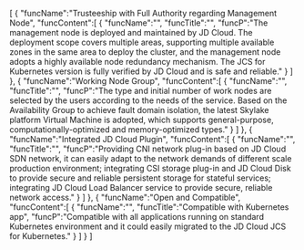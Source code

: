 [
	{
		"funcName":"Trusteeship with Full Authority regarding Management Node",
		"funcContent":[
			{
				"funcName":"",
				"funcTitle":"",
				"funcP":"The management node is deployed and maintained by JD Cloud. The deployment scope covers multiple areas, supporting multiple available zones in the same area to deploy the cluster, and the management node adopts a highly available node redundancy mechanism. The JCS for Kubernetes version is fully verified by JD Cloud and is safe and reliable."
			}
		]
	},
	{
		"funcName":"Working Node Group",
		"funcContent":[
			{
				"funcName":"",
				"funcTitle":"",
				"funcP":"The type and initial number of work nodes are selected by the users according to the needs of the service. Based on the Availability Group to achieve fault domain isolation, the latest Skylake platform Virtual Machine is adopted, which supports general-purpose, computationally-optimized and memory-optimized types."
			}
		]
	},
	{
		"funcName":"Integrated JD Cloud Plugin",
		"funcContent":[
			{
				"funcName":"",
				"funcTitle":"",
				"funcP":"Providing CNI network plug-in based on JD Cloud SDN network, it can easily adapt to the network demands of different scale production environment; integrating CSI storage plug-in and JD Cloud Disk to provide secure and reliable persistent storage for stateful services; integrating JD Cloud Load Balancer service to provide secure, reliable network access."
			}
		]
	},
	{
		"funcName":"Open and Compatible",
		"funcContent":[
			{
				"funcName":"",
				"funcTitle":"Compatible with Kubernetes app",
				"funcP":"Compatible with all applications running on standard Kubernetes environment and it could easily migrated to the JD Cloud JCS for Kubernetes."
			}
		]
	}
]
